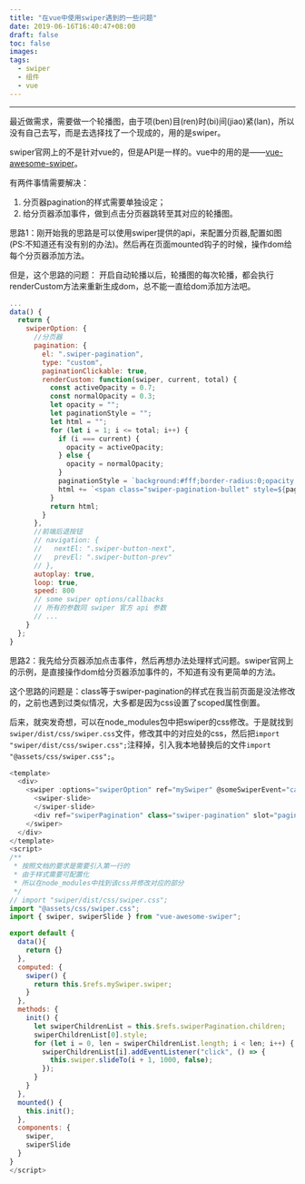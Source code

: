 ```yaml
---
title: "在vue中使用swiper遇到的一些问题"
date: 2019-06-16T16:40:47+08:00
draft: false
toc: false
images:
tags: 
  - swiper
  - 组件
  - vue
---
```

----
最近做需求，需要做一个轮播图，由于项(ben)目(ren)时(bi)间(jiao)紧(lan)，所以没有自己去写，而是去选择找了一个现成的，用的是swiper。

swiper官网上的不是针对vue的，但是API是一样的。vue中的用的是——[vue-awesome-swiper](https://github.com/surmon-china/vue-awesome-swiper)。

有两件事情需要解决：

1. 分页器pagination的样式需要单独设定；
2. 给分页器添加事件，做到点击分页器跳转至其对应的轮播图。

思路1：刚开始我的思路是可以使用swiper提供的api，来配置分页器,配置如图(PS:不知道还有没有别的办法)。然后再在页面mounted钩子的时候，操作dom给每个分页器添加方法。

但是，这个思路的问题：
开启自动轮播以后，轮播图的每次轮播，都会执行renderCustom方法来重新生成dom，总不能一直给dom添加方法吧。

``` js
... 
data() {
  return {
    swiperOption: {
      //分页器
      pagination: {
        el: ".swiper-pagination",
        type: "custom",
        paginationClickable: true,
        renderCustom: function(swiper, current, total) {
          const activeOpacity = 0.7;
          const normalOpacity = 0.3;
          let opacity = "";
          let paginationStyle = "";
          let html = "";
          for (let i = 1; i <= total; i++) {
            if (i === current) {
              opacity = activeOpacity;
            } else {
              opacity = normalOpacity;
            }
            paginationStyle = `background:#fff;border-radius:0;opacity:${opacity};width:45px;height:5px;margin-right:10px;border:3px solid;`;
            html += `<span class="swiper-pagination-bullet" style=${paginationStyle}></span>`;
          }
          return html;
        }
      },
      //前端后退按钮
      // navigation: {
      //   nextEl: ".swiper-button-next",
      //   prevEl: ".swiper-button-prev"
      // },
      autoplay: true,
      loop: true,
      speed: 800
      // some swiper options/callbacks
      // 所有的参数同 swiper 官方 api 参数
      // ...
    }
  };
}
```

思路2：我先给分页器添加点击事件，然后再想办法处理样式问题。swiper官网上的示例，是直接操作dom给分页器添加事件的，不知道有没有更简单的方法。

这个思路的问题是：class等于swiper-pagination的样式在我当前页面是没法修改的，之前也遇到过类似情况，大多都是因为css设置了scoped属性倒置。

后来，就突发奇想，可以在node_modules包中把swiper的css修改。于是就找到`swiper/dist/css/swiper.css`文件，修改其中的对应处的css，然后把`import "swiper/dist/css/swiper.css";`注释掉，引入我本地替换后的文件`import "@assets/css/swiper.css";`。
``` js
<template>
  <div>
    <swiper :options="swiperOption" ref="mySwiper" @someSwiperEvent="callback">
      <swiper-slide>
      </swiper-slide>
      <div ref="swiperPagination" class="swiper-pagination" slot="pagination"></div>
    </swiper>
  </div>
</template>
<script>
/**
 * 按照文档的要求是需要引入第一行的
 * 由于样式需要可配置化
 * 所以在node_modules中找到该css并修改对应的部分
 */
// import "swiper/dist/css/swiper.css";
import "@assets/css/swiper.css";
import { swiper, swiperSlide } from "vue-awesome-swiper";

export default {
  data(){
    return {}
  },
  computed: {
    swiper() {
      return this.$refs.mySwiper.swiper;
    }
  },
  methods: {
    init() {
      let swiperChildrenList = this.$refs.swiperPagination.children;
      swiperChildrenList[0].style;
      for (let i = 0, len = swiperChildrenList.length; i < len; i++) {
        swiperChildrenList[i].addEventListener("click", () => {
          this.swiper.slideTo(i + 1, 1000, false);
        });
      }
    }
  },
  mounted() {
    this.init();
  },
  components: {
    swiper,
    swiperSlide
  }
}
</script>
```